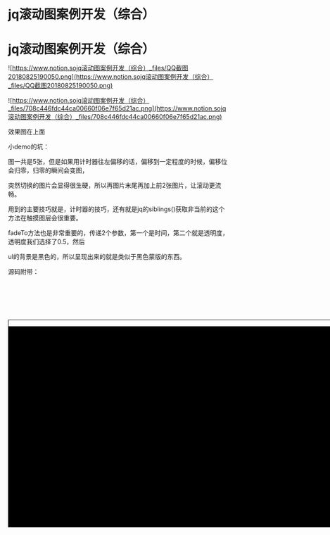 # jq滚动图案例开发（综合）

# jq滚动图案例开发（综合）

![https://www.notion.sojq滚动图案例开发（综合）_files/QQ截图20180825190050.png](https://www.notion.sojq滚动图案例开发（综合）_files/QQ截图20180825190050.png)

![https://www.notion.sojq滚动图案例开发（综合）_files/708c446fdc44ca00660f06e7f65d21ac.png](https://www.notion.sojq滚动图案例开发（综合）_files/708c446fdc44ca00660f06e7f65d21ac.png)

效果图在上面

小demo的坑：

图一共是5张，但是如果用计时器往左偏移的话，偏移到一定程度的时候，偏移位会归零，归零的瞬间会变图，

突然切换的图片会显得很生硬，所以再图片末尾再加上前2张图片，让滚动更流畅。

用到的主要技巧就是，计时器的技巧，还有就是jq的siblings()获取非当前的这个方法在触摸图层会很重要。

fadeTo方法也是非常重要的，传递2个参数，第一个是时间，第二个就是透明度，透明度我们选择了0.5，然后

ul的背景是黑色的，所以呈现出来的就是类似于黑色蒙版的东西。

源码附带：

<!DOCTYPE html>

<html lang="en">

<head>

<meta charset="UTF-8">

<meta name="viewport" content="width=device-width, initial-scale=1.0">

<meta http-equiv="X-UA-Compatible" content="ie=edge">

<title>无限循环滚动轮播</title>

<script src="jquery-3.0.0.js"></script>

<style>

*{

margin: 0;

padding: 0;

}

div{

/* 图片一张是590 */

width: 1180px;

height: 470px;

border: 1px solid black;

margin: 100px auto;

overflow: hidden;

}

ul{

/* ul要存放7张图片，所以宽度要乘五 */

width:4130px;

height: 470px;

list-style: none;

background: black;

}

li{

float: left;

}

</style>

</head>

<body>

<!-- 思路 -->

<!-- 准备一个div -->

<div>

<!-- div作为外面最大的容器 -->

<!-- 图片放在ul中跟随移动 -->

<ul>

<li><img src="1.jpg" alt=""></li>

<li><img src="2.jpg" alt=""></li>

<li><img src="3.jpg" alt=""></li>

<li><img src="4.jpg" alt=""></li>

<li><img src="5.jpg" alt=""></li>

<li><img src="1.jpg" alt=""></li>

<li><img src="2.jpg" alt=""></li>

</ul>

</div>

<script>

var off=0;

var timer;

//jq代码让图片轮播

$(function(){

//设置变量获取偏移

//调用自动播放的方法

autoplay();

//监听鼠标

listen();

});

/*将计时器方法单独定义*/

function autoplay(){

timer=setInterval(function(){

//进入定时器让off自减，向左走

off+=-1;

//判断,如果经过5张以后循环

if(off<=-2950){

off=0;

}

//获取ul

$('ul').css({

'marginLeft':off

});

},10);

}

function listen(){

$('li').hover(function(){

//移入

//移入之后给非当前选中的添加蒙版

//移入停止滚动

clearInterval(timer);

//fadeto方法，设置动画透明度.ul背景是黑色的，li透明就是黑色朦胧感觉

$(this).siblings().fadeTo(100,0.5);

//选中当前要去除自身的蒙版

$(this).fadeTo(100,1);

},function(){

//移出

//继续滚动，调用方法

autoplay();

// 去除所有的蒙版

$('li').fadeTo(100,1);

})

}

</script>

</body>

</html>